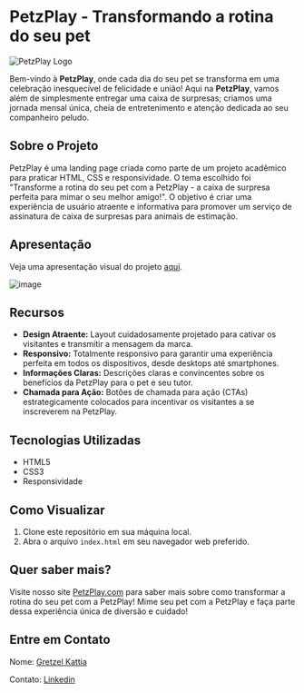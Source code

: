 # PetzPlay - Transformando a rotina do seu pet

![PetzPlay Logo](https://gretzelkattia.github.io/ProjetoLandingPage_3000/imgs/PetzPlay_logo.png)

Bem-vindo à **PetzPlay**, onde cada dia do seu pet se transforma em uma celebração inesquecível de felicidade e união! Aqui na **PetzPlay**, vamos além de simplesmente entregar uma caixa de surpresas; criamos uma jornada mensal única, cheia de entretenimento e atenção dedicada ao seu companheiro peludo.

## Sobre o Projeto

PetzPlay é uma landing page criada como parte de um projeto acadêmico para praticar HTML, CSS e responsividade. O tema escolhido foi "Transforme a rotina do seu pet com a PetzPlay - a caixa de surpresa perfeita para mimar o seu melhor amigo!". O objetivo é criar uma experiência de usuário atraente e informativa para promover um serviço de assinatura de caixa de surpresas para animais de estimação.

## Apresentação
Veja uma apresentação visual do projeto [aqui](https://github.com/GretzelKattia/ProjetoLandingPage_3000/assets/146984390/ff69c551-c56f-405a-9173-e642427fb6ae).

![image](https://github.com/GretzelKattia/ProjetoLandingPage_3000/assets/146984390/894bda76-4f38-446c-8f21-69f5cbf6ba3b)

## Recursos

- **Design Atraente:** Layout cuidadosamente projetado para cativar os visitantes e transmitir a mensagem da marca.
- **Responsivo:** Totalmente responsivo para garantir uma experiência perfeita em todos os dispositivos, desde desktops até smartphones.
- **Informações Claras:** Descrições claras e convincentes sobre os benefícios da PetzPlay para o pet e seu tutor.
- **Chamada para Ação:** Botões de chamada para ação (CTAs) estrategicamente colocados para incentivar os visitantes a se inscreverem na PetzPlay.

## Tecnologias Utilizadas

- HTML5
- CSS3
- Responsividade

## Como Visualizar

1. Clone este repositório em sua máquina local.
2. Abra o arquivo `index.html` em seu navegador web preferido.

## Quer saber mais?

Visite nosso site [PetzPlay.com](https://gretzelkattia.github.io/ProjetoLandingPage_3000/) para saber mais sobre como transformar a rotina do seu pet com a PetzPlay!
Mime seu pet com a PetzPlay e faça parte dessa experiência única de diversão e cuidado!

## Entre em Contato

Nome: [Gretzel Kattia](https://github.com/GretzelKattia) 

Contato: [Linkedin](https://www.linkedin.com/in/gretzelkattia)




